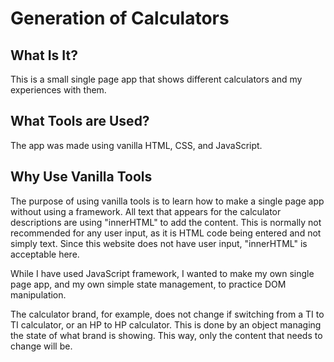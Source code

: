 # Generation of Calculators

## What Is It?

This is a small single page app that shows different calculators and my experiences with them.

## What Tools are Used?

The app was made using vanilla HTML, CSS, and JavaScript.

## Why Use Vanilla Tools

The purpose of using vanilla tools is to learn how to make a single page app without using a framework. All text that appears for the calculator descriptions are using "innerHTML" to add the content. This is normally not recommended for any user input, as it is HTML code being entered and not simply text. Since this website does not have user input, "innerHTML" is acceptable here.

While I have used JavaScript framework, I wanted to make my own single page app, and my own simple state management, to practice DOM manipulation.

The calculator brand, for example, does not change if switching from a TI to TI calculator, or an HP to HP calculator. This is done by an object managing the state of what brand is showing. This way, only the content that needs to change will be.
